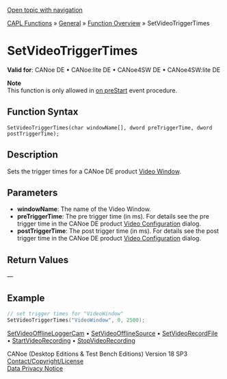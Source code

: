 [Open topic with navigation](../../../../../CANoeDEFamily.htm#Topics/CAPLFunctions/Other/Functions/CAPLfunctionSetVideoTriggerTimes.md)

[CAPL Functions](../../CAPLfunctions.md) » [General](../CAPLGeneralStartPage.md) » [Function Overview](../CAPLfunctionsGeneralOverview.md) » SetVideoTriggerTimes

# SetVideoTriggerTimes

**Valid for**: CANoe DE • CANoe:lite DE • CANoe4SW DE • CANoe4SW:lite DE

**Note**  
This function is only allowed in [on preStart](../CAPLfunctionsEventProceduresOverview.md) event procedure.

## Function Syntax

```
SetVideoTriggerTimes(char windowName[], dword preTriggerTime, dword postTriggerTime);
```

## Description

Sets the trigger times for a CANoe DE product [Video Window](../../../CANoeCANalyzer/Windows/Video/VideoWindow.md).

## Parameters

- **windowName**: The name of the Video Window.
- **preTriggerTime**: The pre trigger time (in ms). For details see the pre trigger time in the CANoe DE product [Video Configuration](../../../CANoeCANalyzer/Windows/Video/VideoWindowConfiguration.md) dialog.
- **postTriggerTime**: The post trigger time (in ms). For details see the post trigger time in the CANoe DE product [Video Configuration](../../../CANoeCANalyzer/Windows/Video/VideoWindowConfiguration.md) dialog.

## Return Values

—

## Example

```c
// set trigger times for "VideoWindow"
SetVideoTriggerTimes("VideoWindow", 0, 2500);
```

[SetVideoOfflineLoggerCam](CAPLfunctionSetVideoOfflineLoggerCam.md) • [SetVideoOfflineSource](CAPLfunctionSetVideoOfflineSource.md) • [SetVideoRecordFile](CAPLfunctionSetVideoRecordFile.md) • [StartVideoRecording](CAPLfunctionStartVideoRecording.md) • [StopVideoRecording](CAPLfunctionStopVideoRecording.md)

CANoe (Desktop Editions & Test Bench Editions) Version 18 SP3  
[Contact/Copyright/License](../../../Shared/ContactCopyrightLicense.md)  
[Data Privacy Notice](https://www.vector.com/int/en/company/get-info/privacy-policy/)
